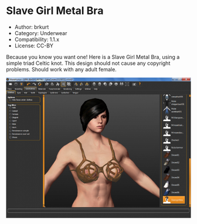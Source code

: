 # Slave Girl Metal Bra

* Author: brkurt
* Category: Underwear
* Compatibility: 1.1.x
* License: CC-BY

Because you know you want one!  Here is a Slave Girl Metal Bra, using a simple triad Celtic knot.  This design should not cause any copyright problems.  Should work with any adult female. 

![Example](slaveGirlBra1MHGUI.png)


